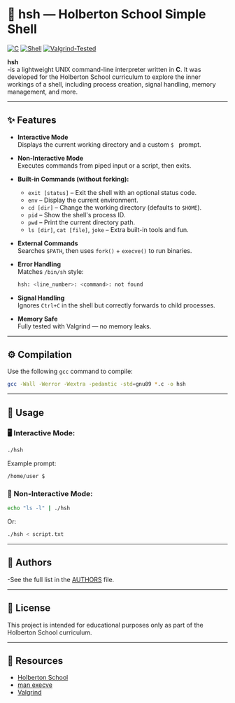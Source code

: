 # 🐚 hsh — Holberton School Simple Shell

[![C](https://img.shields.io/badge/C-gnu89-blue.svg)](https://gcc.gnu.org/)
[![Shell](https://img.shields.io/badge/Shell-Project-green.svg)](#)
[![Valgrind-Tested](https://img.shields.io/badge/Memory%20Safe-Valgrind-tested-brightgreen.svg)](https://valgrind.org/)

**hsh**  
  -is a lightweight UNIX command-line interpreter written in **C**. It was developed for the Holberton School curriculum to explore the inner workings of a shell, including process creation, signal handling, memory management, and more.

---

## ✨ Features

- **Interactive Mode**  
  Displays the current working directory and a custom `$ ` prompt.

- **Non-Interactive Mode**  
  Executes commands from piped input or a script, then exits.

- **Built-in Commands (without forking):**
  - `exit [status]` – Exit the shell with an optional status code.
  - `env` – Display the current environment.
  - `cd [dir]` – Change the working directory (defaults to `$HOME`).
  - `pid` – Show the shell's process ID.
  - `pwd` – Print the current directory path.
  - `ls [dir]`, `cat [file]`, `joke` – Extra built-in tools and fun.

- **External Commands**  
  Searches `$PATH`, then uses `fork()` + `execve()` to run binaries.

- **Error Handling**  
  Matches `/bin/sh` style:
  ```bash
  hsh: <line_number>: <command>: not found
  ```

- **Signal Handling**  
  Ignores `Ctrl+C` in the shell but correctly forwards to child processes.

- **Memory Safe**  
  Fully tested with Valgrind — no memory leaks.

---

## ⚙️ Compilation

Use the following `gcc` command to compile:

```bash
gcc -Wall -Werror -Wextra -pedantic -std=gnu89 *.c -o hsh
```

---

## 🚀 Usage

### 🖥 Interactive Mode:
```bash
./hsh
```
Example prompt:
```
/home/user $
```

### 📄 Non-Interactive Mode:
```bash
echo "ls -l" | ./hsh
```
Or:
```bash
./hsh < script.txt
```

---

## 👥 Authors
-See the full list in the [AUTHORS](./AUTHORS) file.

---

## 📝 License

This project is intended for educational purposes only as part of the Holberton School curriculum.

---

## 📎 Resources

- [Holberton School](https://www.holbertonschool.com/)
- [man execve](https://man7.org/linux/man-pages/man2/execve.2.html)
- [Valgrind](https://valgrind.org/)

